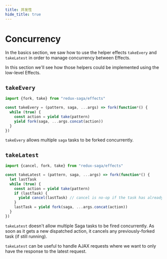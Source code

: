 ```yaml
---
title: 并发性
hide_title: true
---
```


# Concurrency

In the basics section, we saw how to use the helper effects `takeEvery` and `takeLatest` in order to manage concurrency between Effects.

In this section we'll see how those helpers could be implemented using the low-level Effects.

## `takeEvery`

```javascript
import {fork, take} from "redux-saga/effects"

const takeEvery = (pattern, saga, ...args) => fork(function*() {
  while (true) {
    const action = yield take(pattern)
    yield fork(saga, ...args.concat(action))
  }
})
```

`takeEvery` allows multiple `saga` tasks to be forked concurrently.

## `takeLatest`

```javascript
import {cancel, fork, take} from "redux-saga/effects"

const takeLatest = (pattern, saga, ...args) => fork(function*() {
  let lastTask
  while (true) {
    const action = yield take(pattern)
    if (lastTask) {
      yield cancel(lastTask) // cancel is no-op if the task has already terminated
    }
    lastTask = yield fork(saga, ...args.concat(action))
  }
})
```

`takeLatest` doesn't allow multiple Saga tasks to be fired concurrently. As soon as it gets a new dispatched action, it cancels any previously-forked task (if still running).

`takeLatest` can be useful to handle AJAX requests where we want to only have the response to the latest request.
